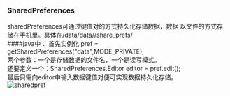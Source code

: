 ### SharedPreferences
sharedPreferences可通过键值对的方式持久化存储数据，数据
以文件的方式存储在手机里。具体在/data/data/<packagename>/share_prefs/
<br>
####java中：
首先实例化 pref = getSharedPreferences("data",MODE_PRIVATE);<br>
两个参数：一个是存储数据的文件名，一个是读写模式。<br>
还要定义一个：SharedPreferences.Editor editor = pref.edit();<br>
最后只需向editor中输入数据键值对便可实现数据持久化存储。<br>
![sharedpref](SharedPreferences/app/src/main/res/drawable/sharedpreference.PNG)
